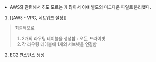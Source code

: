 - AWS와 관련해서 하도 모르는 게 많아서 아예 별도의 마크다운 파일로 분리했다.

1. [[AWS - VPC, 네트워크 설정]]

> 최종적으로
> 1) 2개의 라우팅 테이블을 생성함 : 오픈, 프라이빗
> 2) 각 라우팅 테이블에 1개의 서브넷을 연결함


2. EC2 인스턴스 생성

